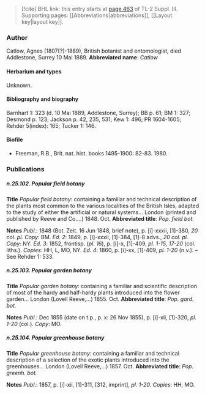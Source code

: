 > [!cite] BHL link: this entry starts at [page 463](https://www.biodiversitylibrary.org/page/33266770) of TL-2 Suppl. III.
> Supporting pages: [[Abbreviations|abbreviations]], [[Layout key|layout key]].

### Author

Catlow, Agnes (1807\[?\]-1889), British botanist and entomologist, died Addlestone, Surrey 10 Mai 1889. 
**Abbreviated name**: *Catlow*

#### Herbarium and types

Unknown.

#### Bibliography and biography

Barnhart 1: 323 (d. 10 Mai 1889, Addlestone, Surrey); BB p. 61; BM 1: 327; Desmond p. 123; Jackson p. 42, 235, 531; Kew 1: 496; PR 1604-1605; Rehder 5(index): 165; Tucker 1: 146.

#### Biofile

- Freeman, R.B., Brit. nat. hist. books 1495-1900: 82-83. 1980.

### Publications

##### n.25.102. Popular field botany

**Title**
*Popular field botany*: containing a familiar and technical description of the plants most common to the various localities of the British Isles, adapted to the study of either the artificial or natural systems... London (printed and published by Reeve and Co....) 1848. Oct.
**Abbreviated title**: *Pop. field bot.*

**Notes**
*Publ*.: 1848 (Bot. Zeit. 16 Jun 1848, brief note), p. \[i\]-xxxii, \[1\]-380, *20 col. pl. Copy*: BM.
*Ed. 2*: 1849, p. \[i\]-xxxii, \[1\]-384, \[1\]-8 advs., *20 col. pl. Copy*: NY.
*Ed. 3*: 1852, frontisp. (*pl. 16*), p. \[i\]-x, \[1\]-409, *pl. 1-15, 17-20* (col. liths.). *Copies*: HH, L, MO, NY.
*Ed. 4*: 1860, p. \[i\]-xx, \[1\]-409, *pl. 1-20* (n.v.). – See Rehder 1: 533.

##### n.25.103. Popular garden botany

**Title**
*Popular garden botany*: containing a familiar and scientific description of most of the hardy and half-hardy plants introduced into the flower garden... London (Lovell Reeve,...) 1855. Oct.
**Abbreviated title**: *Pop. gard. bot.*

**Notes**
*Publ*.: Dec 1855 (date on t.p., p. x: 26 Nov 1855), p. \[i\]-xii, \[1\]-320, *pl. 1-20* (col.). *Copy*: MO.

##### n.25.104. Popular greenhouse botany

**Title**
*Popular greenhouse botany*: containing a familiar and technical description of a selection of the exotic plants introduced into the greenhouses... London (Lovell Reeve,...) 1857. Oct.
**Abbreviated title**: *Pop. greenh. bot.*

**Notes**
*Publ*.: 1857, p. \[i\]-xii, \[1\]-311, \[312, imprint\], *pl. 1-20.* *Copies*: HH, MO.


